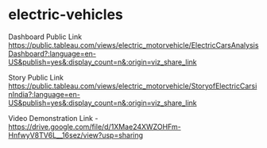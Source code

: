 # electric-vehicles


Dashboard Public Link https://public.tableau.com/views/electric_motorvehicle/ElectricCarsAnalysisDashboard?:language=en-US&publish=yes&:display_count=n&:origin=viz_share_link

Story Public Link https://public.tableau.com/views/electric_motorvehicle/StoryofElectricCarsinIndia?:language=en-US&publish=yes&:display_count=n&:origin=viz_share_link

Video Demonstration Link -https://drive.google.com/file/d/1XMae24XWZOHFm-HnfwyV8TV6L__16sez/view?usp=sharing
